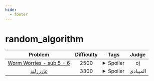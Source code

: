 ```yaml
--- 
hide:
  - footer
---
```

# random_algorithm

| Problem | Difficulty | Tags | Judge | 
| :-----: | :----: | :----: | :----: | 
|[Worm Worries - sub 5 - 6](https://oj.uz/problem/view/BOI18_worm)|2500|<details> <summary>Spoiler</summary> <ul><li>random_algorithm</li></ul> </details>|oj|
|[غازززلند](https://quera.org/problemset/107493/)|3300|<details> <summary>Spoiler</summary> <ul><li>random_algorithm</li> <li>adhoc</li></ul> </details>|المپیادی|
